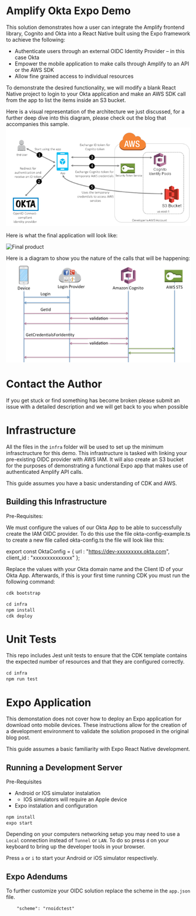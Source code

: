# Amplify Okta Expo Demo

This solution demonstrates how a user can integrate the Amplify frontend library, Cognito and Okta into a React Native built using the Expo framework to achieve the following:
-	Authenticate users through an external OIDC Identity Provider – in this case Okta
-	Empower the mobile application to make calls through Amplify to an API or the AWS SDK
-	Allow fine grained access to individual resources

To demonstrate the desired functionality, we will modify a blank React Native project to login to your Okta application and make an AWS SDK call from the app to list the items inside an S3 bucket. 

Here is a visual representation of the architecture we just discussed, for a further deep dive into this diagram, please check out the blog that accompanies this sample.
![Architecture](assets/00-rn-blog-diag.png)

Here is what the final application will look like:

![Final product](assets/final_product.gif)

Here is a diagram to show you the nature of the calls that will be happening:
![Flow](assets/01-flow.png)
# Contact the Author
If you get stuck or find something has become broken please submit an issue with a detailed description and we will get back to you when possible

# Infrastructure

All the files in the `infra` folder will be used to set up the minimum infrasctructure for this demo. This infrastructure is tasked with linking your pre-existing OIDC provider with AWS IAM. It will also create an S3 bucket for the purposes of demonstrating a functional Expo app that makes use of authenticated Amplify API calls.

This guide assumes you have a basic understanding of CDK and AWS.

## Building this Infrastructure

Pre-Requisites:

We must configure the values of our Okta App to be able to successfully create the IAM OIDC provider. To do this use the file okta-config-example.ts to create a new file called okta-config.ts the file will look like this:

export const OktaConfig = {
    url : "https://dev-xxxxxxxxx.okta.com",
    client_id : "xxxxxxxxxxxxxx"
};

Replace the values with your Okta domain name and the Client ID of your Okta App. Afterwards, if this is your first time running CDK  you must run the following command:


```
cdk bootstrap
```

```
cd infra
npm install
cdk deploy
```

# Unit Tests

This repo includes Jest unit tests to ensure that the CDK template contains the expected number of resources and that they are configured correctly.

```
cd infra
npm run test
```

# Expo Application

This demonstation does not cover how to deploy an Expo application for download onto mobile devices. These instructions allow for the creation of a development environment to validate the solution proposed in the original blog post.

This guide assumes a basic familiarity with Expo React Native development.

## Running a Development Server

Pre-Requisites
- Android or IOS simulator instalation
- - IOS simulators will require an Apple device
- Expo instalation and configuration

```
npm install
expo start
```

Depending on your computers networking setup you may need to use a `Local` connection instead of `Tunnel` or `LAN`. To do so press `d` on your keyboard to bring up the developer tools in your browser.

Press `a` or `i` to start your Android or iOS simulator respectively. 

## Expo Adendums

To further customize your OIDC solution replace the scheme in the `app.json` file.

```
    "scheme": "rnoidctest"
```
